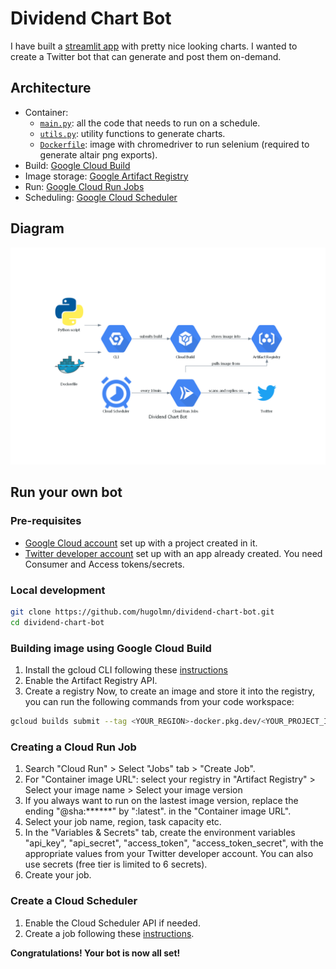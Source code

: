 # Dividend Chart Bot

I have built a [streamlit app](https://hugolmn-finance-tools-finance-tools-qw1pw5.streamlitapp.com/Dividends) with pretty nice looking charts. I wanted to create a Twitter bot that can generate and post them on-demand.

## Architecture
- Container:
    - [`main.py`](/main.py): all the code that needs to run on a schedule.
    - [`utils.py`](/utils.py): utility functions to generate charts.
    - [`Dockerfile`](/Dockerfile): image with chromedriver to run selenium (required to generate altair png exports).
- Build: [Google Cloud Build](https://cloud.google.com/build)
- Image storage: [Google Artifact Registry](https://cloud.google.com/artifact-registry)
- Run: [Google Cloud Run Jobs](https://cloud.google.com/run)
- Scheduling: [Google Cloud Scheduler](https://cloud.google.com/scheduler)

## Diagram
![](/docs/dividend_chart_bot.png)

## Run your own bot
### Pre-requisites
- [Google Cloud account](https://cloud.google.com) set up with a project created in it.
- [Twitter developer account](https://developer.twitter.com) set up with an app already created. You need Consumer and Access tokens/secrets.

### Local development
```bash
git clone https://github.com/hugolmn/dividend-chart-bot.git
cd dividend-chart-bot
```

### Building image using Google Cloud Build
1. Install the gcloud CLI following these [instructions](https://cloud.google.com/sdk)
2. Enable the Artifact Registry API.
3. Create a registry
Now, to create an image and store it into the registry, you can run the following commands from your code workspace:
```bash
gcloud builds submit --tag <YOUR_REGION>-docker.pkg.dev/<YOUR_PROJECT_ID>/<YOUR_REGISTRY>/<YOUR_IMAGE_NAME>:latest
```

### Creating a Cloud Run Job
1. Search "Cloud Run" > Select "Jobs" tab > "Create Job".
2. For "Container image URL": select your registry in "Artifact Registry" > Select your image name > Select your image version
3. If you always want to run on the lastest image version, replace the ending "@sha:******" by ":latest". in the "Container image URL".
4. Select your job name, region, task capacity etc.
5. In the "Variables & Secrets" tab, create the environment variables "api_key", "api_secret", "access_token", "access_token_secret", with the appropriate values from your Twitter developer account. You can also use secrets (free tier is limited to 6 secrets).
6. Create your job.

### Create a Cloud Scheduler
1. Enable the Cloud Scheduler API if needed.
2. Create a job following these [instructions](https://cloud.google.com/run/docs/execute/jobs-on-schedule#using-scheduler).

**Congratulations! Your bot is now all set!**